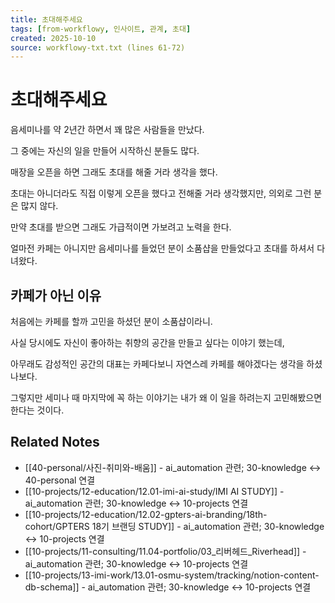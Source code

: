 ```yaml
---
title: 초대해주세요
tags: [from-workflowy, 인사이트, 관계, 초대]
created: 2025-10-10
source: workflowy-txt.txt (lines 61-72)
---
```


# 초대해주세요

음세미나를 약 2년간 하면서 꽤 많은 사람들을 만났다.

그 중에는 자신의 일을 만들어 시작하신 분들도 많다.

매장을 오픈을 하면 그래도 초대를 해줄 거라 생각을 했다.

초대는 아니더라도 직접 이렇게 오픈을 했다고 전해줄 거라 생각했지만, 의외로 그런 분은 많지 않다.

만약 초대를 받으면 그래도 가급적이면 가보려고 노력을 한다.

얼마전 카페는 아니지만 음세미나를 들었던 분이 소품샵을 만들었다고 초대를 하셔서 다녀왔다.

## 카페가 아닌 이유

처음에는 카페를 할까 고민을 하셨던 분이 소품샵이라니.

사실 당시에도 자신이 좋아하는 취향의 공간을 만들고 싶다는 이야기 했는데,

아무래도 감성적인 공간의 대표는 카페다보니 자연스레 카페를 해야겠다는 생각을 하셨나보다.

그렇지만 세미나 때 마지막에 꼭 하는 이야기는 내가 왜 이 일을 하려는지 고민해봤으면 한다는 것이다.

## Related Notes

- [[40-personal/사진-취미와-배움]] - ai_automation 관련; 30-knowledge ↔ 40-personal 연결
- [[10-projects/12-education/12.01-imi-ai-study/IMI AI STUDY]] - ai_automation 관련; 30-knowledge ↔ 10-projects 연결
- [[10-projects/12-education/12.02-gpters-ai-branding/18th-cohort/GPTERS 18기 브랜딩 STUDY]] - ai_automation 관련; 30-knowledge ↔ 10-projects 연결
- [[10-projects/11-consulting/11.04-portfolio/03_리버헤드_Riverhead]] - ai_automation 관련; 30-knowledge ↔ 10-projects 연결
- [[10-projects/13-imi-work/13.01-osmu-system/tracking/notion-content-db-schema]] - ai_automation 관련; 30-knowledge ↔ 10-projects 연결
